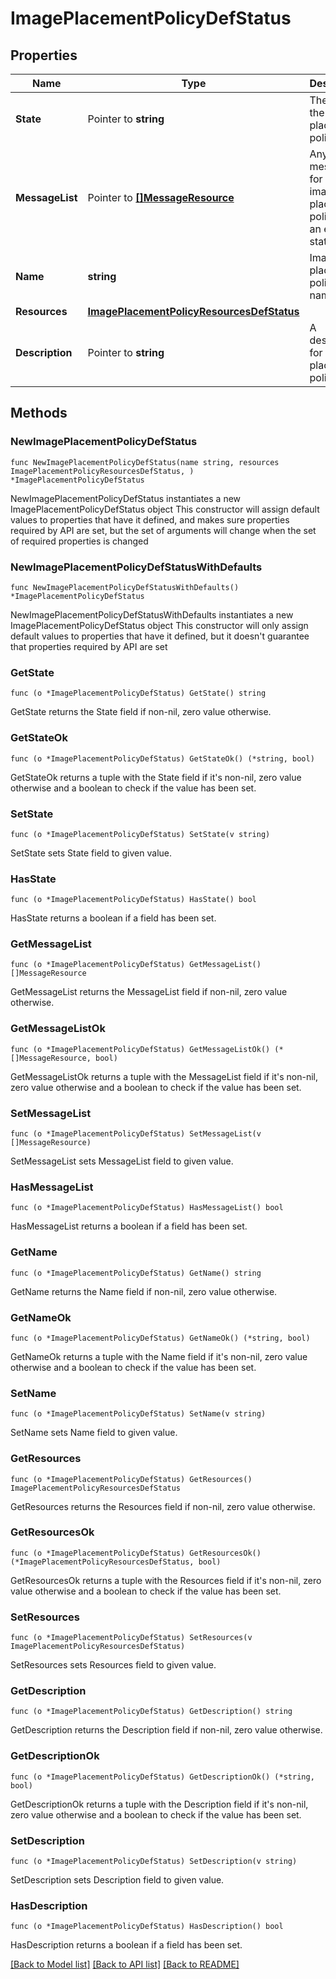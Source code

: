 # ImagePlacementPolicyDefStatus

## Properties

Name | Type | Description | Notes
------------ | ------------- | ------------- | -------------
**State** | Pointer to **string** | The state of the image placement policy. | [optional] 
**MessageList** | Pointer to [**[]MessageResource**](MessageResource.md) | Any error messages for the image placement policy, if in an error state. | [optional] 
**Name** | **string** | Image placement policy name. | 
**Resources** | [**ImagePlacementPolicyResourcesDefStatus**](ImagePlacementPolicyResourcesDefStatus.md) |  | 
**Description** | Pointer to **string** | A description for image placement policy. | [optional] 

## Methods

### NewImagePlacementPolicyDefStatus

`func NewImagePlacementPolicyDefStatus(name string, resources ImagePlacementPolicyResourcesDefStatus, ) *ImagePlacementPolicyDefStatus`

NewImagePlacementPolicyDefStatus instantiates a new ImagePlacementPolicyDefStatus object
This constructor will assign default values to properties that have it defined,
and makes sure properties required by API are set, but the set of arguments
will change when the set of required properties is changed

### NewImagePlacementPolicyDefStatusWithDefaults

`func NewImagePlacementPolicyDefStatusWithDefaults() *ImagePlacementPolicyDefStatus`

NewImagePlacementPolicyDefStatusWithDefaults instantiates a new ImagePlacementPolicyDefStatus object
This constructor will only assign default values to properties that have it defined,
but it doesn't guarantee that properties required by API are set

### GetState

`func (o *ImagePlacementPolicyDefStatus) GetState() string`

GetState returns the State field if non-nil, zero value otherwise.

### GetStateOk

`func (o *ImagePlacementPolicyDefStatus) GetStateOk() (*string, bool)`

GetStateOk returns a tuple with the State field if it's non-nil, zero value otherwise
and a boolean to check if the value has been set.

### SetState

`func (o *ImagePlacementPolicyDefStatus) SetState(v string)`

SetState sets State field to given value.

### HasState

`func (o *ImagePlacementPolicyDefStatus) HasState() bool`

HasState returns a boolean if a field has been set.

### GetMessageList

`func (o *ImagePlacementPolicyDefStatus) GetMessageList() []MessageResource`

GetMessageList returns the MessageList field if non-nil, zero value otherwise.

### GetMessageListOk

`func (o *ImagePlacementPolicyDefStatus) GetMessageListOk() (*[]MessageResource, bool)`

GetMessageListOk returns a tuple with the MessageList field if it's non-nil, zero value otherwise
and a boolean to check if the value has been set.

### SetMessageList

`func (o *ImagePlacementPolicyDefStatus) SetMessageList(v []MessageResource)`

SetMessageList sets MessageList field to given value.

### HasMessageList

`func (o *ImagePlacementPolicyDefStatus) HasMessageList() bool`

HasMessageList returns a boolean if a field has been set.

### GetName

`func (o *ImagePlacementPolicyDefStatus) GetName() string`

GetName returns the Name field if non-nil, zero value otherwise.

### GetNameOk

`func (o *ImagePlacementPolicyDefStatus) GetNameOk() (*string, bool)`

GetNameOk returns a tuple with the Name field if it's non-nil, zero value otherwise
and a boolean to check if the value has been set.

### SetName

`func (o *ImagePlacementPolicyDefStatus) SetName(v string)`

SetName sets Name field to given value.


### GetResources

`func (o *ImagePlacementPolicyDefStatus) GetResources() ImagePlacementPolicyResourcesDefStatus`

GetResources returns the Resources field if non-nil, zero value otherwise.

### GetResourcesOk

`func (o *ImagePlacementPolicyDefStatus) GetResourcesOk() (*ImagePlacementPolicyResourcesDefStatus, bool)`

GetResourcesOk returns a tuple with the Resources field if it's non-nil, zero value otherwise
and a boolean to check if the value has been set.

### SetResources

`func (o *ImagePlacementPolicyDefStatus) SetResources(v ImagePlacementPolicyResourcesDefStatus)`

SetResources sets Resources field to given value.


### GetDescription

`func (o *ImagePlacementPolicyDefStatus) GetDescription() string`

GetDescription returns the Description field if non-nil, zero value otherwise.

### GetDescriptionOk

`func (o *ImagePlacementPolicyDefStatus) GetDescriptionOk() (*string, bool)`

GetDescriptionOk returns a tuple with the Description field if it's non-nil, zero value otherwise
and a boolean to check if the value has been set.

### SetDescription

`func (o *ImagePlacementPolicyDefStatus) SetDescription(v string)`

SetDescription sets Description field to given value.

### HasDescription

`func (o *ImagePlacementPolicyDefStatus) HasDescription() bool`

HasDescription returns a boolean if a field has been set.


[[Back to Model list]](../README.md#documentation-for-models) [[Back to API list]](../README.md#documentation-for-api-endpoints) [[Back to README]](../README.md)


